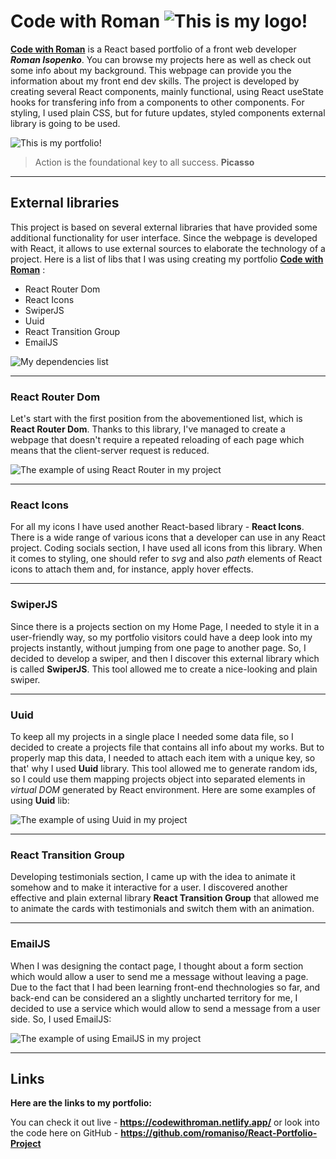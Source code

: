 # Code with Roman ![This is my logo!](/src/assets/images/logo-dark.png)

**[Code with Roman](https://codewithroman.netlify.app)** is a React based portfolio of a front web developer ***Roman Isopenko***. You can browse my projects here as well as check out some info about my background. This webpage can provide you the information about my front end dev skills. The project is developed by creating several React components, mainly functional, using React useState hooks for transfering info from a components to other components. For styling, I used plain CSS, but for future updates, styled components external library is going to be used.

![This is my portfolio!](/src/assets/images/projects/roman's-code.png)

> Action is the foundational key to all success.
**Picasso**

---

## External libraries

This project is based on several external libraries that have provided some additional functionality for user interface. Since the webpage is developed with React, it allows to use external sources to elaborate the technology of a project. Here is a list of libs that I was using creating my portfolio **[Code with Roman](https://codewithroman.netlify.app)** :

- React Router Dom
- React Icons
- SwiperJS
- Uuid
- React Transition Group
- EmailJS

![My dependencies list](/src/assets/images/dependencies-img.png)

---

### React Router Dom

Let's start with the first position from the abovementioned list, which is **React Router Dom**. Thanks to this library, I've managed to create a webpage that doesn't require a repeated reloading of each page which means that the client-server request is reduced. 

![The example of using React Router in my project](/src/assets/images/readme/router.png)

--- 

### React Icons 

For all my icons I have used another React-based library - **React Icons**. There is a wide range of various icons that a developer can use in any React project. Coding socials section, I have used all icons from this library. When it comes to styling, one should refer to *svg* and also *path* elements of React icons to attach them and, for instance, apply hover effects.

---

### SwiperJS

Since there is a projects section on my Home Page, I needed to style it in a user-friendly way, so my portfolio visitors could have a deep look into my projects instantly, without jumping from one page to another page. So, I decided to develop a swiper, and then I discover this external library which is called **SwiperJS**. This tool allowed me to create a nice-looking and plain swiper. 

---

### Uuid

To keep all my projects in a single place I needed some data file, so I decided to create a projects  file that contains all info about my works. But to properly map this data, I needed to attach each item with a unique key, so that' why I used **Uuid** library. This tool allowed me to generate random ids, so I could use them mapping projects object into separated elements in *virtual DOM* generated by React environment. Here are some examples of using **Uuid** lib:

![The example of using Uuid in my project](/src/assets/images/readme/uuid.png)

---
### React Transition Group

Developing testimonials section, I came up with the idea to animate it somehow and to make it interactive for a user. I discovered another effective and plain external library **React Transition Group** that allowed me to animate the cards with testimonials and switch them with an animation.

---
### EmailJS

When I was designing the contact page, I thought about a form section which would allow a user to send me a message without leaving a page. Due to the fact that I had been learning front-end thechnologies so far, and back-end can be considered an a slightly uncharted territory for me, I decided to use a service which would allow to send a message from a user side. So, I used EmailJS:

![The example of using EmailJS in my project](/src/assets/images/readme/emailjs.png)

---

## Links

**Here are the links to my portfolio:**

You can check it out live - **<https://codewithroman.netlify.app/>**
or look into the code here on GitHub - **<https://github.com/romaniso/React-Portfolio-Project>**

